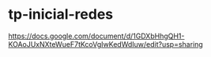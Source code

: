 ﻿# tp-inicial-redes

https://docs.google.com/document/d/1GDXbHhgQH1-KOAoJUxNXteWueF7tKcoVgIwKedWdIuw/edit?usp=sharing
